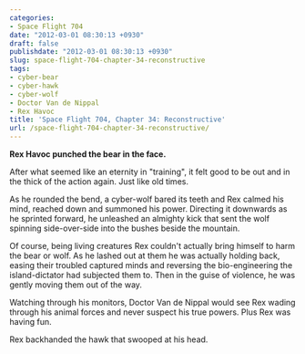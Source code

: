 ```yaml
---
categories:
- Space Flight 704
date: "2012-03-01 08:30:13 +0930"
draft: false
publishdate: "2012-03-01 08:30:13 +0930"
slug: space-flight-704-chapter-34-reconstructive
tags:
- cyber-bear
- cyber-hawk
- cyber-wolf
- Doctor Van de Nippal
- Rex Havoc
title: 'Space Flight 704, Chapter 34: Reconstructive'
url: /space-flight-704-chapter-34-reconstructive/
---
```

**Rex Havoc punched the bear in the face.**

After what seemed like an eternity in "training", it felt good to be out
and in the thick of the action again. Just like old times.

As he rounded the bend, a cyber-wolf bared its teeth and Rex calmed his
mind, reached down and summoned his power. Directing it downwards as he
sprinted forward, he unleashed an almighty kick that sent the wolf
spinning side-over-side into the bushes beside the mountain.

Of course, being living creatures Rex couldn't actually bring himself to
harm the bear or wolf. As he lashed out at them he was actually holding
back, easing their troubled captured minds and reversing the
bio-engineering the island-dictator had subjected them to. Then in the
guise of violence, he was gently moving them out of the way.

Watching through his monitors, Doctor Van de Nippal would see Rex wading
through his animal forces and never suspect his true powers. Plus Rex
was having fun.

Rex backhanded the hawk that swooped at his head.